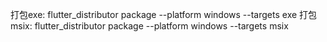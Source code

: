打包exe: flutter_distributor package --platform windows --targets exe
打包msix: flutter_distributor package --platform windows --targets msix

